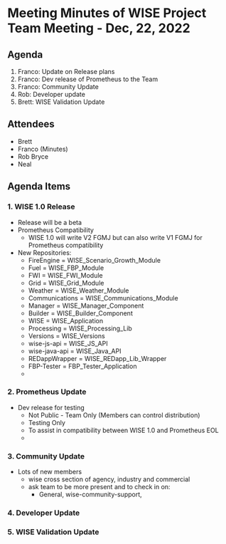# Meeting Minutes of WISE Project Team Meeting - Dec, 22, 2022


## Agenda
1. Franco: Update on Release plans
2. Franco: Dev release of Prometheus to the Team
3. Franco: Community Update
4. Rob: Developer update
5. Brett: WISE Validation Update

## Attendees

- Brett
- Franco (Minutes)
- Rob Bryce
- Neal

## Agenda Items

### 1. WISE 1.0 Release

- Release will be a beta
- Prometheus Compatibility
  - WISE 1.0 will write V2 FGMJ but can also write V1 FGMJ for Prometheus compatibility
- New Repositories:
  - FireEngine = WISE_Scenario_Growth_Module
  - Fuel = WISE_FBP_Module
  - FWI = WISE_FWI_Module
  - Grid = WISE_Grid_Module 
  - Weather = WISE_Weather_Module
  - Communications = WISE_Communications_Module
  - Manager = WISE_Manager_Component
  - Builder = WISE_Builder_Component
  - WISE = WISE_Application
  - Processing = WISE_Processing_Lib
  - Versions = WISE_Versions
  - wise-js-api = WISE_JS_API
  - wise-java-api = WISE_Java_API
  - REDappWrapper = WISE_REDapp_Lib_Wrapper
  - FBP-Tester = FBP_Tester_Application
  - 
### 2. Prometheus Update

- Dev release for testing
  - Not Public - Team Only (Members can control distribution)
  - Testing Only
  - To assist in compatibility between WISE 1.0 and Prometheus EOL
  -  

### 3. Community Update

- Lots of new members
  - wise cross section of agency, industry and commercial
  - ask team to be more present and to check in on:
    - General, wise-community-support, 


### 4. Developer Update

### 5. WISE Validation Update

